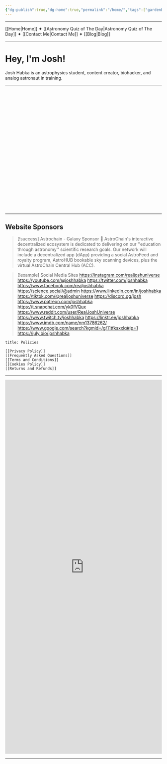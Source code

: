 ```yaml
---
{"dg-publish":true,"dg-home":true,"permalink":"/home/","tags":["gardenEntry"],"dgPassFrontmatter":true,"noteIcon":"","created":"","updated":""}
---
```


-----

[[Home\|Home]] ✦ [[Astronomy Quiz of The Day\|Astronomy Quiz of The Day]] ✦ [[Contact Me\|Contact Me]] ✦ [[Blog\|Blog]]

-----
# Hey, I'm Josh!

Josh Habka is an astrophysics student, content creator, biohacker, and analog astronaut in training.

----
<div style="height: 40vmin;min-height: 360px"><script src="https://cdn.jsdelivr.net/ghost/signup-form@~0.1/umd/signup-form.min.js" data-background-color="transparent" data-text-color="#FFFFFF" data-button-color="#dbc38f" data-button-text-color="#FFFFFF" data-title="Josh Habka" data-description="Josh Habka is an astrophysics student, content creator, biohacker, and analog astronaut in training. Receive weekly updates and astronomy blog posts. Over 1400+ members and counting." data-icon="https://joshuahabka.com/content/images/size/w192h192/size/w256h256/2023/08/pixling-excited.png" data-site="https://joshuahabka.com" data-locale="en" async></script></div>

-----
## Website Sponsors

> [!success] Astrochain - Galaxy Sponsor 🌌
> AstroChain's interactive decentralized ecosystem is dedicated to delivering on our ''education through astronomy'' scientific research goals. Our network will include a decentralized app (dApp) providing a social AstroFeed and royalty program, AstroHUB bookable sky scanning devices, plus the virtual AstroChain Central Hub (ACC).

> [!example] Social Media Sites
> https://instagram.com/realjoshuniverse
> https://youtube.com/@joshhabka
> https://twitter.com/joshhabka
> https://www.facebook.com/realjoshhabka
> https://science.social/@admin
> https://www.linkedin.com/in/joshhabka
> https://tiktok.com/@realjoshuniverse
> https://discord.gg/josh
> https://www.patreon.com/joshhabka
> https://t.snapchat.com/yk0fVQux
> https://www.reddit.com/user/RealJoshUniverse
> https://www.twitch.tv/joshhabka
> https://linktr.ee/joshhabka
> https://www.imdb.com/name/nm13786262/
> https://www.google.com/search?kgmid=/g/11tfksxxlq#ip=1
>  https://july.bio/joshhabka

```ad-abstract
title: Policies

[[Privacy Policy]]
[[Frequently Asked Questions]]
[[Terms and Conditions]]
[[Cookies Policy]]
[[Returns and Refunds]]

```


----

<iframe style="border:none;width:100%;" height="1200px" src="https://opnform.com/forms/astronomy-quiz-of-the-day"></iframe>

-----


